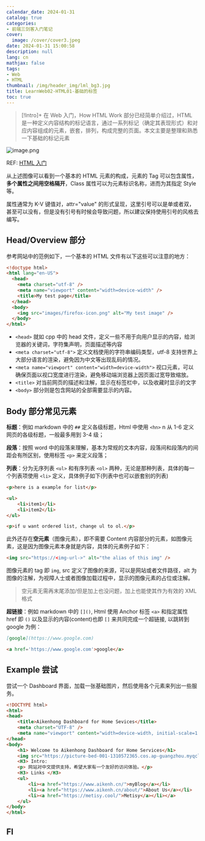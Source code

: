 ```yaml
---
calendar_date: 2024-01-31
catalog: true
categories:
- 前端三剑客入门笔记
cover:
  image: /cover/cover3.jpeg
date: 2024-01-31 15:00:58
description: null
lang: cn
mathjax: false
tags:
- Web
- HTML
thumbnail: /img/header_img/lml_bg3.jpg
title: LearnWeb02-HTML01-基础的标签
toc: true
---
```


> [!Intro]+
> 在 Web 入门，How HTML Work 部分已经简单介绍过，HTML 是一种定义内容结构的标记语言，通过一系列标记（确定其表现形式）和对应内容组成的元素，嵌套，排列，构成完整的页面。本文主要是整理和熟悉一下基础的标记元素

![image.png](https://picture-bed-001-1310572365.cos.ap-guangzhou.myqcloud.com/mac/20240131110224.png)

REF: [HTML 入门](https://developer.mozilla.org/zh-CN/docs/Learn/Getting_started_with_the_web/HTML_basics)

从上述图像可以看到一个基本的 HTML 元素的构成，元素的 Tag 可以包含属性，**多个属性之间用空格隔开**，Class 属性可以为元素标识名称，进而为其指定 Style 等。

属性通常为 K-V 键值对，attr="value" 的形式呈现，这里引号可以是单或者双，甚至可以没有，但是没有引号有时候会导致问题，所以建议保持使用引号的风格去编写。

## Head/Overview 部分

参考网站中的范例如下，一个基本的 HTML 文件有以下这些可以注意的地方：

```html
<!doctype html>
<html lang="en-US">
  <head>
    <meta charset="utf-8" />
    <meta name="viewport" content="width=device-width" />
    <title>My test page</title>
  </head>
  <body>
    <img src="images/firefox-icon.png" alt="My test image" />
  </body>
</html>
```

- `<head>` 就如 cpp 中的 head 文件，定义一些不用于向用户显示的内容，给浏览器的关键词，字符集声明，页面描述等内容
- `<meta charset="utf-8">` 定义文档使用的字符串编码类型，utf-8 支持世界上大部分语言的渲染，避免因为中文等出现乱码的情况。
- `<meta name="viewport" content="width=device-width">` 视口元素，可以确保页面以视口宽度进行渲染，避免移动端浏览器上因页面过宽导致缩放。
- `<title>` 对当前网页的描述和注解，显示在标签栏中，以及收藏时显示的文字
- `<body>` 部分则是包含网站的全部需要显示的内容。

 

## Body 部分常见元素

**标题**：例如 markdown 中的 `##` 定义各级标题，Html 中使用 `<hn>` n 从 1-6 定义网页的各级标题，一般最多用到 3-4 级；

**段落**：按照 word 中的段落来理解，基本为常规的文本内容，段落间和段落内的间距会有所区别，使用标签 `<p>` 来定义段落；

**列表**：分为无序列表 `<ul>` 和有序列表 `<ol>` 两种，无论是那种列表，具体的每一个列表项使用 `<li>` 定义，具体例子如下(列表中也可以嵌套别的列表)

```html
<p>here is a example for list</p>

<ul>
	<li>item1</li>
	<li>item2</li>
</ul>

<p>if u want ordered list, change ul to ol.</p>
```

此外还存在**空元素**（图像元素），即不需要 Content 内容部分的元素，如图像元素，这是因为图像元素本身就是内容，具体的元素例子如下：

```html
<img src="https://<img-url->" alt="the alias of this img" />
```

图像元素的 tag 即 `img`, src 定义了图像的来源，可以是网站或者文件路径，alt 为图像的注解，为视障人士或者图像加载过程中，显示的图像元素的占位或注解。

> 空元素无需再末尾添加/但是加上也没问题，加上也能使其作为有效的 XML 格式

**超链接**：例如 markdown 中的 `[]()`, Html 使用 Anchor 标签 `<a>` 和指定属性 href 即 `()` 以及显示的内容(content)也即 `[]` 来共同完成一个超链接, 以跳转到 google 为例：

```markdown
[google](https://www.google.com)
```

```html
<a href='https://www.google.com'>google</a>
```


## Example 尝试

尝试一个 Dashboard 界面，加载一张基础图片，然后使用各个元素来列出一些服务。

```html
<!DOCTYPE html>
<html>
<head>
	<title>Aikenhong Dashboard for Home Sevices</title>
    <meta charset="UTF-8" />
    <meta name="viewport" content="width=device-width, initial-scale=1.0" />
</head>
<body>
    <h1> Welcome to Aikenhong Dashboard for Home Services</h1>
    <img src="https://picture-bed-001-1310572365.cos.ap-guangzhou.myqcloud.com/3070PC/80a5366f89dfbd27ec46f669e0eac84.jpg" alt="Aikenhong Logo">
    <H3> Intro:
    <p> 网站对中文提供支持，希望大家有一个友好的访问体验。</p>
    <H3> Links </H3>
    <ul>
        <li><a href="https://www.aikenh.cn/">myBlog</a></li>
        <li><a href="https://www.aikenh.cn/about/">About Us</a></li>
        <li><a href="https://metisy.cool/">Metisy</a></li></a>
    </ul>
</body>
</html>
```

## FI